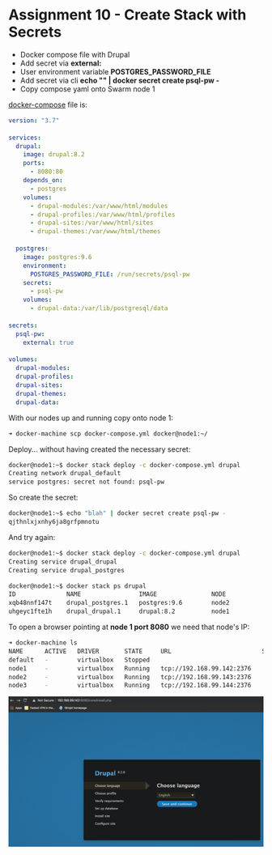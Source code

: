 # Assignment 10 - Create Stack with Secrets

- Docker compose file with Drupal
- Add secret via **external:**
- User environment variable **POSTGRES_PASSWORD_FILE**
- Add secret via cli **echo "<password>" | docker secret create psql-pw -**
- Copy compose yaml onto Swarm node 1

[docker-compose](docker-compose.yml) file is:

```yaml
version: "3.7"

services:
  drupal:
    image: drupal:8.2
    ports:
      - 8080:80
    depends_on:
      - postgres
    volumes:
      - drupal-modules:/var/www/html/modules
      - drupal-profiles:/var/www/html/profiles
      - drupal-sites:/var/www/html/sites
      - drupal-themes:/var/www/html/themes

  postgres:
    image: postgres:9.6
    environment:
      POSTGRES_PASSWORD_FILE: /run/secrets/psql-pw
    secrets:
      - psql-pw
    volumes:
      - drupal-data:/var/lib/postgresql/data

secrets:
  psql-pw:
    external: true

volumes:
  drupal-modules:
  drupal-profiles:
  drupal-sites:
  drupal-themes:
  drupal-data:

```

With our nodes up and running copy onto node 1:

```bash
➜ docker-machine scp docker-compose.yml docker@node1:~/
```

Deploy... without having created the necessary secret:

```bash
docker@node1:~$ docker stack deploy -c docker-compose.yml drupal
Creating network drupal_default
service postgres: secret not found: psql-pw
```

So create the secret:

```bash
docker@node1:~$ echo "blah" | docker secret create psql-pw -
qjthnlxjxnhy6ja8grfpmnotu
```

And try again:

```bash
docker@node1:~$ docker stack deploy -c docker-compose.yml drupal
Creating service drupal_drupal
Creating service drupal_postgres
```

```bash
docker@node1:~$ docker stack ps drupal
ID              NAME                IMAGE               NODE           DESIRED STATE
xqb48nnf147t    drupal_postgres.1   postgres:9.6        node2          Running
uhgeyc1fte1h    drupal_drupal.1     drupal:8.2          node1          Running
```

To open a browser pointing at **node 1 port 8080** we need that node's IP:

```bash
➜ docker-machine ls
NAME      ACTIVE   DRIVER       STATE     URL                         SWARM   DOCKER     ERRORS
default   -        virtualbox   Stopped                                       Unknown
node1     -        virtualbox   Running   tcp://192.168.99.142:2376           v19.03.5
node2     -        virtualbox   Running   tcp://192.168.99.143:2376           v19.03.5
node3     -        virtualbox   Running   tcp://192.168.99.144:2376           v19.03.5
```

![Drupal](../../docs/images/assignment-10-drupal.png)